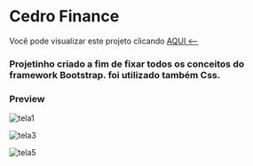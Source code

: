 # Cedro Finance

Você pode visualizar este projeto clicando <a href="https://cedro-finance.carolcedro.tech/">AQUI <--</a>

### Projetinho criado a fim de fixar todos os conceitos do framework Bootstrap. foi utilizado também Css.



### Preview



![tela1](https://user-images.githubusercontent.com/75391803/139090507-3606aa2f-1153-4f17-baba-dd22cdda07c7.jpg)

![tela3](https://user-images.githubusercontent.com/75391803/139090829-668da038-f9ff-4638-8b0d-24dbc4437205.jpg)

![tela5](https://user-images.githubusercontent.com/75391803/139090864-71107d41-2a4b-4473-9317-0f7678cf2fd7.jpg)





